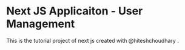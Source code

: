 # Next JS Applicaiton - User Management

This is the tutorial project of next js created with @hiteshchoudhary .
